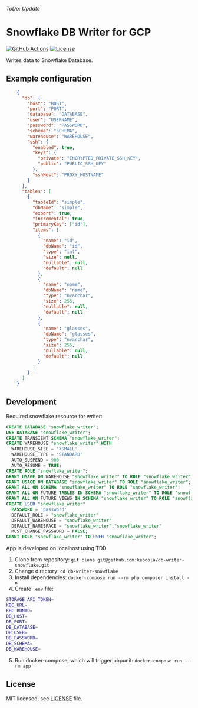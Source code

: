 _ToDo: Update_

# Snowflake DB Writer for GCP
[![GitHub Actions](https://github.com/keboola/db-writer-snowflake/actions/workflows/push.yml/badge.svg)](https://github.com/keboola/db-writer-snowflake/actions/workflows/push.yml)
[![License](https://img.shields.io/badge/license-MIT-blue.svg)](https://github.com/keboola/db-writer-snowflake/blob/master/LICENSE.md)

Writes data to Snowflake Database.

## Example configuration

```json
    {
      "db": {        
        "host": "HOST",
        "port": "PORT",
        "database": "DATABASE",
        "user": "USERNAME",
        "password": "PASSWORD",
        "schema": "SCHEMA",
        "warehouse": "WAREHOUSE",
        "ssh": {
          "enabled": true,
          "keys": {
            "private": "ENCRYPTED_PRIVATE_SSH_KEY",
            "public": "PUBLIC_SSH_KEY"
          },
          "sshHost": "PROXY_HOSTNAME"
        }
      },
      "tables": [
        {
          "tableId": "simple",
          "dbName": "simple",
          "export": true, 
          "incremental": true,
          "primaryKey": ["id"],
          "items": [
            {
              "name": "id",
              "dbName": "id",
              "type": "int",
              "size": null,
              "nullable": null,
              "default": null
            },
            {
              "name": "name",
              "dbName": "name",
              "type": "nvarchar",
              "size": 255,
              "nullable": null,
              "default": null
            },
            {
              "name": "glasses",
              "dbName": "glasses",
              "type": "nvarchar",
              "size": 255,
              "nullable": null,
              "default": null
            }
          ]                                
        }
      ]
    }
```

## Development

Required snowflake resource for writer:
```sql
CREATE DATABASE "snowflake_writer";
USE DATABASE "snowflake_writer";
CREATE TRANSIENT SCHEMA "snowflake_writer";
CREATE WAREHOUSE "snowflake_writer" WITH 
  WAREHOUSE_SIZE = 'XSMALL' 
  WAREHOUSE_TYPE = 'STANDARD' 
  AUTO_SUSPEND = 900 
  AUTO_RESUME = TRUE;
CREATE ROLE "snowflake_writer";
GRANT USAGE ON WAREHOUSE "snowflake_writer" TO ROLE "snowflake_writer";
GRANT USAGE ON DATABASE "snowflake_writer" TO ROLE "snowflake_writer";
GRANT ALL ON SCHEMA "snowflake_writer" TO ROLE "snowflake_writer";
GRANT ALL ON FUTURE TABLES IN SCHEMA "snowflake_writer" TO ROLE "snowflake_writer";
GRANT ALL ON FUTURE VIEWS IN SCHEMA "snowflake_writer" TO ROLE "snowflake_writer";
CREATE USER "snowflake_writer" 
  PASSWORD = 'password' 
  DEFAULT_ROLE = "snowflake_writer" 
  DEFAULT_WAREHOUSE = "snowflake_writer" 
  DEFAULT_NAMESPACE = "snowflake_writer"."snowflake_writer" 
  MUST_CHANGE_PASSWORD = FALSE;
GRANT ROLE "snowflake_writer" TO USER "snowflake_writer";
```

App is developed on localhost using TDD.

1. Clone from repository: `git clone git@github.com:keboola/db-writer-snowflake.git`
2. Change directory: `cd db-writer-snowflake`
3. Install dependencies: `docker-compose run --rm php composer install -n`
4. Create `.env` file:
```bash
STORAGE_API_TOKEN=
KBC_URL=
KBC_RUNID=
DB_HOST=
DB_PORT=
DB_DATABASE=
DB_USER=
DB_PASSWORD=
DB_SCHEMA=
DB_WAREHOUSE=
```
5. Run docker-compose, which will trigger phpunit: `docker-compose run --rm app`

## License

MIT licensed, see [LICENSE](./LICENSE) file.
